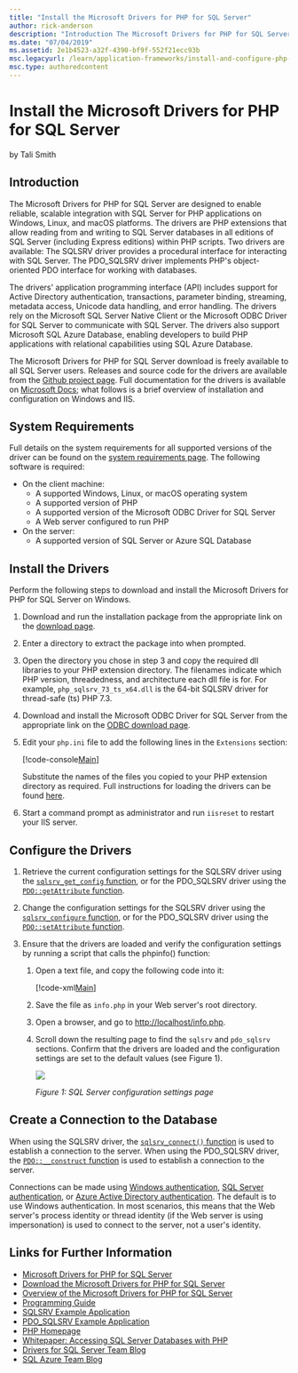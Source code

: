```yaml
---
title: "Install the Microsoft Drivers for PHP for SQL Server"
author: rick-anderson
description: "Introduction The Microsoft Drivers for PHP for SQL Server are designed to enable reliable, scalable integration with SQL Server for PHP applications on..."
ms.date: "07/04/2019"
ms.assetid: 2e1b4523-a32f-4390-bf9f-552f21ecc93b
msc.legacyurl: /learn/application-frameworks/install-and-configure-php-on-iis/install-the-sql-server-driver-for-php
msc.type: authoredcontent
---
```

Install the Microsoft Drivers for PHP for SQL Server
====================
by Tali Smith

## Introduction

The Microsoft Drivers for PHP for SQL Server are designed to enable reliable, scalable integration with SQL Server for PHP applications on Windows, Linux, and macOS platforms. The drivers are PHP extensions that allow reading from and writing to SQL Server databases in all editions of SQL Server (including Express editions) within PHP scripts. Two drivers are available: The SQLSRV driver provides a procedural interface for interacting with SQL Server. The PDO_SQLSRV driver implements PHP's object-oriented PDO interface for working with databases. 

The drivers' application programming interface (API) includes support for Active Directory authentication, transactions, parameter binding, streaming, metadata access, Unicode data handling, and error handling. The drivers rely on the Microsoft SQL Server Native Client or the Microsoft ODBC Driver for SQL Server to communicate with SQL Server. The drivers also support Microsoft SQL Azure Database, enabling developers to build PHP applications with relational capabilities using SQL Azure Database. 

The Microsoft Drivers for PHP for SQL Server download is freely available to all SQL Server users. Releases and source code for the drivers are available from the [Github project page](https://github.com/microsoft/msphpsql). Full documentation for the drivers is available on [Microsoft Docs](https://docs.microsoft.com/sql/connect/php/microsoft-php-driver-for-sql-server?view=sql-server-2017); what follows is a brief overview of installation and configuration on Windows and IIS.

## System Requirements

Full details on the system requirements for all supported versions of the driver can be found on the [system requirements page](https://docs.microsoft.com/sql/connect/php/system-requirements-for-the-php-sql-driver?view=sql-server-2017). The following software is required:

- On the client machine:
  - A supported Windows, Linux, or macOS operating system
  - A supported version of PHP
  - A supported version of the Microsoft ODBC Driver for SQL Server
  - A Web server configured to run PHP
- On the server:
  - A supported version of SQL Server or Azure SQL Database

## Install the Drivers

Perform the following steps to download and install the Microsoft Drivers for PHP for SQL Server on Windows.

1. Download and run the installation package from the appropriate link on the [download page](https://docs.microsoft.com/en-us/sql/connect/php/download-drivers-php-sql-server?view=sql-server-2017).
2. Enter a directory to extract the package into when prompted. 
3. Open the directory you chose in step 3 and copy the required dll libraries to your PHP extension directory. The filenames indicate which PHP version, threadedness, and architecture each dll file is for. For example, `php_sqlsrv_73_ts_x64.dll` is the 64-bit SQLSRV driver for thread-safe (ts) PHP 7.3.
4. Download and install the Microsoft ODBC Driver for SQL Server from the appropriate link on the [ODBC download page](https://docs.microsoft.com/en-us/sql/connect/odbc/download-odbc-driver-for-sql-server?view=sql-server-2017).
5. Edit your `php.ini` file to add the following lines in the `Extensions` section:  

    [!code-console[Main](install-the-sql-server-driver-for-php/samples/sample1.cmd)]

    Substitute the names of the files you copied to your PHP extension directory as required. Full instructions for loading the drivers can be found [here](https://docs.microsoft.com/sql/connect/php/loading-the-php-sql-driver?view=sql-server-2017).
6. Start a command prompt as administrator and run `iisreset` to restart your IIS server.

## Configure the Drivers

1. Retrieve the current configuration settings for the SQLSRV driver using the [`sqlsrv_get_config` function](https://docs.microsoft.com/sql/connect/php/sqlsrv-get-config?view=sql-server-2017), or for the PDO_SQLSRV driver using the [`PDO::getAttribute` function](https://docs.microsoft.com/sql/connect/php/pdo-getattribute?view=sql-server-2017).
2. Change the configuration settings for the SQLSRV driver using the [`sqlsrv_configure` function](https://docs.microsoft.com/sql/connect/php/sqlsrv-configure?view=sql-server-2017), or for the PDO_SQLSRV driver using the [`PDO::setAttribute` function](https://docs.microsoft.com/sql/connect/php/pdo-setattribute?view=sql-server-2017).
3. Ensure that the drivers are loaded and verify the configuration settings by running a script that calls the phpinfo() function:  

    1. Open a text file, and copy the following code into it:  

        [!code-xml[Main](install-the-sql-server-driver-for-php/samples/sample2.xml)]
    2. Save the file as `info.php` in your Web server's root directory.
    3. Open a browser, and go to [http://localhost/info.php](http://localhost/info.php).
    4. Scroll down the resulting page to find the `sqlsrv` and `pdo_sqlsrv` sections. Confirm that the drivers are loaded and the configuration settings are set to the default values (see Figure 1).  

        [![](install-the-sql-server-driver-for-php/_static/image2.jpg)](install-the-sql-server-driver-for-php/_static/image1.jpg)

        *Figure 1: SQL Server configuration settings page*

## Create a Connection to the Database

When using the SQLSRV driver, the [`sqlsrv_connect()` function](https://docs.microsoft.com/sql/connect/php/sqlsrv-connect?view=sql-server-2017) is used to establish a connection to the server. When using the PDO_SQLSRV driver, the [`PDO::__construct` function](https://docs.microsoft.com/sql/connect/php/pdo-construct?view=sql-server-2017) is used to establish a connection to the server.

Connections can be made using [Windows authentication](https://docs.microsoft.com/sql/connect/php/how-to-connect-using-windows-authentication?view=sql-server-2017), [SQL Server authentication](https://docs.microsoft.com/sql/connect/php/how-to-connect-using-sql-server-authentication?view=sql-server-2017), or [Azure Active Directory authentication](https://docs.microsoft.com/sql/connect/php/azure-active-directory?view=sql-server-2017). The default is to use Windows authentication. In most scenarios, this means that the Web server's process identity or thread identity (if the Web server is using impersonation) is used to connect to the server, not a user's identity.

## Links for Further Information

- [Microsoft Drivers for PHP for SQL Server](https://github.com/microsoft/msphpsql)
- [Download the Microsoft Drivers for PHP for SQL Server](https://docs.microsoft.com/en-us/sql/connect/php/download-drivers-php-sql-server?view=sql-server-2017)
- [Overview of the Microsoft Drivers for PHP for SQL Server](https://docs.microsoft.com/sql/connect/php/overview-of-the-php-sql-driver?view=sql-server-2017)
- [Programming Guide](https://docs.microsoft.com/sql/connect/php/programming-guide-for-php-sql-driver?view=sql-server-2017)
- [SQLSRV Example Application](https://docs.microsoft.com/sql/connect/php/example-application-sqlsrv-driver?view=sql-server-2017)
- [PDO_SQLSRV Example Application](https://docs.microsoft.com/sql/connect/php/example-application-pdo-sqlsrv-driver?view=sql-server-2017)
- [PHP Homepage](http://php.net/)
- [Whitepaper: Accessing SQL Server Databases with PHP](https://social.technet.microsoft.com/wiki/contents/articles/1258.accessing-sql-server-databases-from-php.aspx)
- [Drivers for SQL Server Team Blog](https://techcommunity.microsoft.com/t5/SQL-Server/bg-p/SQLServer/label-name/SQLServerDrivers)
- [SQL Azure Team Blog](https://techcommunity.microsoft.com/t5/Azure-SQL-Database/bg-p/Azure-SQL-Database)
